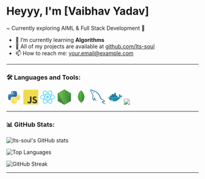 # Heyyy, I'm [Vaibhav Yadav] 

~ Currently exploring AIML & Full Stack Development 🚀  

- 🌱 I’m currently learning **Algorithms**  
- 📂 All of my projects are available at [github.com/Its-soul](https://github.com/Its-soul)  
- 📫 How to reach me: your.email@example.com  
<!--
---

### 🌐 Connect with me:
[![LinkedIn](https://img.shields.io/badge/LinkedIn-blue?logo=linkedin&logoColor=white)](your-linkedin-url) 
[![Twitter](https://img.shields.io/badge/Twitter-%231DA1F2.svg?logo=Twitter&logoColor=white)](your-twitter-url)  
[![Instagram](https://img.shields.io/badge/Instagram-%23E4405F.svg?logo=Instagram&logoColor=white)](your-instagram-url)  
[![Portfolio](https://img.shields.io/badge/Portfolio-%23000000.svg?logo=vercel&logoColor=white)](your-portfolio-url)  
-->
---

### 🛠️ Languages and Tools:
<p>
  <img src="https://raw.githubusercontent.com/devicons/devicon/master/icons/python/python-original.svg" width="40"/>  
  <img src="https://raw.githubusercontent.com/devicons/devicon/master/icons/javascript/javascript-original.svg" width="40"/>  
  <img src="https://raw.githubusercontent.com/devicons/devicon/master/icons/react/react-original.svg" width="40"/>  
  <img src="https://raw.githubusercontent.com/devicons/devicon/master/icons/nodejs/nodejs-original.svg" width="40"/>  
  <img src="https://raw.githubusercontent.com/devicons/devicon/master/icons/mongodb/mongodb-original.svg" width="40"/>  
  <img src="https://raw.githubusercontent.com/devicons/devicon/master/icons/mysql/mysql-original.svg" width="40"/>  
  <img src="https://raw.githubusercontent.com/devicons/devicon/master/icons/docker/docker-original.svg" width="40"/>  
  <img src="https://raw.githubusercontent.com/devicons/devicon/master/icons/aws/aws-original.svg" width="40"/>  
</p>  

---

### 📊 GitHub Stats:
![Its-soul's GitHub stats](https://github-readme-stats.vercel.app/api?username=Its-soul&show_icons=true&theme=tokyonight)  

![Top Languages](https://github-readme-stats.vercel.app/api/top-langs/?username=Its-soul&layout=compact&theme=tokyonight)  

![GitHub Streak](https://github-readme-streak-stats.herokuapp.com/?user=Its-soul&theme=tokyonight)  

---
